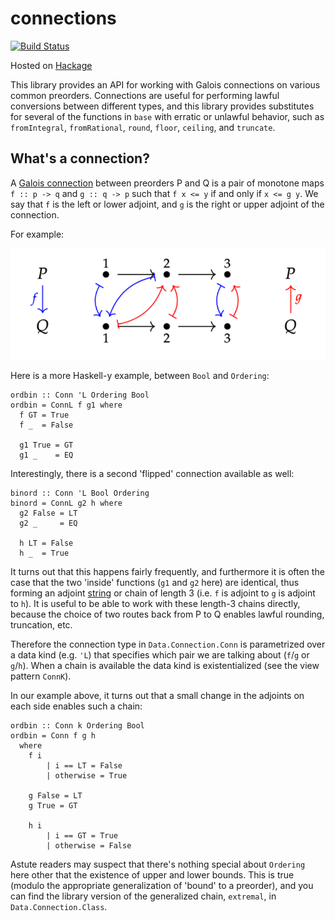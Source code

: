 # connections

[![Build Status](https://travis-ci.com/cmk/connections.svg?branch=master)](https://travis-ci.com/cmk/connections)

Hosted on [Hackage](https://hackage.haskell.org/package/connections)

This library provides an API for working with Galois connections on various common preorders. Connections are useful for performing lawful conversions between different types, and this library provides substitutes for several of the functions in `base` with erratic or unlawful behavior, such as `fromIntegral`, `fromRational`, `round`, `floor`, `ceiling`, and `truncate`.

## What's a connection?

A [Galois connection](https://en.wikipedia.org/wiki/Galois_connection) between preorders P and Q is a pair of monotone maps `f :: p -> q` and `g :: q -> p` such that `f x <= y` if and only if `x <= g y`. We say that `f` is the left or lower adjoint, and `g` is the right or upper adjoint of the connection.

For example:

![](./example.png)

Here is a more Haskell-y example, between `Bool` and `Ordering`:

```
ordbin :: Conn 'L Ordering Bool
ordbin = ConnL f g1 where
  f GT = True
  f _  = False

  g1 True = GT
  g1 _    = EQ
```

Interestingly, there is a second 'flipped' connection available as well:

```
binord :: Conn 'L Bool Ordering
binord = ConnL g2 h where
  g2 False = LT
  g2 _     = EQ
  
  h LT = False
  h _  = True
```

It turns out that this happens fairly frequently, and furthermore it is often the case that the two 'inside' functions (`g1` and `g2` here) are identical, thus forming an adjoint [string](https://ncatlab.org/nlab/show/adjoint+string) or chain of length 3 (i.e. `f` is adjoint to `g` is adjoint to `h`). It is useful to be able to work with these length-3 chains directly, because the choice of two routes back from P to Q enables lawful rounding, truncation, etc. 

Therefore the connection type in `Data.Connection.Conn` is parametrized over a data kind (e.g. `'L`) that specifies which pair we are talking about (`f`/`g` or `g`/`h`). When a chain is available the data kind is existentialized (see the view pattern `ConnK`).

In our example above, it turns out that a small change in the adjoints on each side enables such a chain:

```
ordbin :: Conn k Ordering Bool
ordbin = Conn f g h
  where
    f i
        | i == LT = False
        | otherwise = True
        
    g False = LT
    g True = GT
    
    h i
        | i == GT = True
        | otherwise = False
```

Astute readers may suspect that there's nothing special about `Ordering` here other that the existence of upper and lower bounds. This is true (modulo the appropriate generalization of 'bound' to a preorder), and you can find the library version of the generalized chain, `extremal`, in `Data.Connection.Class`.
